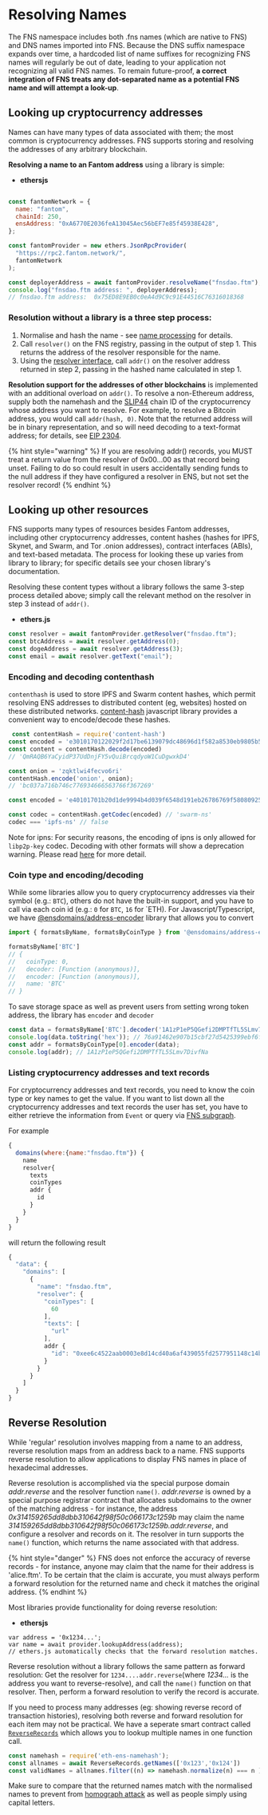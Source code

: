 # Resolving Names

The FNS namespace includes both .fns names (which are native to FNS) and DNS names imported into FNS. Because the DNS suffix namespace expands over time, a hardcoded list of name suffixes for recognizing FNS names will regularly be out of date, leading to your application not recognizing all valid FNS names. To remain future-proof, **a correct integration of FNS treats any dot-separated name as a potential FNS name and will attempt a look-up**.

## Looking up cryptocurrency addresses

Names can have many types of data associated with them; the most common is cryptocurrency addresses. FNS supports storing and resolving the addresses of any arbitrary blockchain.

**Resolving a name to an Fantom address** using a library is simple:


- **ethersjs**
```javascript

const fantomNetwork = {
  name: "fantom",
  chainId: 250,
  ensAddress: "0xA6770E2036feA13045Aec56bEF7e85f45938E428",
};

const fantomProvider = new ethers.JsonRpcProvider(
  "https://rpc2.fantom.network/",
  fantomNetwork
);

const deployerAddress = await fantomProvider.resolveName("fnsdao.ftm");
console.log("fnsdao.ftm address: ", deployerAddress);
// fnsdao.ftm address:  0x75ED8E9EB0c0eA4d9C9c91E44516C76316018368

```

### Resolution without a library is a three step process:

1. Normalise and hash the name - see [name processing](https://docs.ens.domains/contract-api-reference/name-processing) for details.
2. Call `resolver()` on the FNS registry, passing in the output of step 1. This returns the address of the resolver responsible for the name.
3. Using the [resolver interface](https://github.com/Fantom-Domains/FNS_Contract/blob/master/contracts/resolvers/Resolver.sol), call `addr()` on the resolver address returned in step 2, passing in the hashed name calculated in step 1.

**Resolution support for the addresses of other blockchains** is implemented with an additional overload on `addr()`. To resolve a non-Ethereum address, supply both the namehash and the [SLIP44](https://github.com/satoshilabs/slips/blob/master/slip-0044.md) chain ID of the cryptocurrency whose address you want to resolve. For example, to resolve a Bitcoin address, you would call `addr(hash, 0)`. Note that the returned address will be in binary representation, and so will need decoding to a text-format address; for details, see [EIP 2304](https://eips.ethereum.org/EIPS/eip-2304).

{% hint style="warning" %}
If you are resolving addr() records, you MUST treat a return value from the resolver of 0x00…00 as that record being unset. Failing to do so could result in users accidentally sending funds to the null address if they have configured a resolver in ENS, but not set the resolver record!
{% endhint %}

## Looking up other resources

FNS supports many types of resources besides Fantom addresses, including other cryptocurrency addresses, content hashes (hashes for IPFS, Skynet, and Swarm, and Tor .onion addresses), contract interfaces (ABIs), and text-based metadata. The process for looking these up varies from library to library; for specific details see your chosen library's documentation.

Resolving these content types without a library follows the same 3-step process detailed above; simply call the relevant method on the resolver in step 3 instead of `addr()`.

- **ethers.js**
```javascript
const resolver = await fantomProvider.getResolver("fnsdao.ftm");
const btcAddress = await resolver.getAddress(0);
const dogeAddress = await resolver.getAddress(3);
const email = await resolver.getText("email");
```

### Encoding and decoding contenthash

`contenthash` is used to store IPFS and Swarm content hashes, which permit resolving ENS addresses to distributed content (eg, websites) hosted on these distributed networks. [content-hash](https://github.com/ensdomains/content-hash) javascript library provides a convenient way to encode/decode these hashes.

```javascript
 const contentHash = require('content-hash')
const encoded = 'e3010170122029f2d17be6139079dc48696d1f582a8530eb9805b561eda517e22a892c7e3f1f'
const content = contentHash.decode(encoded)
// 'QmRAQB6YaCyidP37UdDnjFY5vQuiBrcqdyoW1CuDgwxkD4'

const onion = 'zqktlwi4fecvo6ri'
contentHash.encode('onion', onion);
// 'bc037a716b746c776934666563766f367269'

const encoded = 'e40101701b20d1de9994b4d039f6548d191eb26786769f580809256b4685ef316805265ea162'

const codec = contentHash.getCodec(encoded) // 'swarm-ns'
codec === 'ipfs-ns' // false
```

Note for ipns: For security reasons, the encoding of ipns is only allowed for `libp2p-key` codec. Decoding with other formats will show a deprecation warning. Please read [here](https://github.com/ensdomains/content-hash/pull/5) for more detail.

### Coin type and encoding/decoding

While some libraries allow you to query cryptocurrency addresses via their symbol (e.g.: `BTC`), others do not have the built-in support, and you have to call via each coin id (e.g.: `0` for `BTC`, `16` for \`ETH). For Javascript/Typescript, we have [@ensdomains/address-encoder](https://github.com/ensdomains/address-encoder) library that allows you to convert

```javascript
import { formatsByName, formatsByCoinType } from '@ensdomains/address-encoder';

formatsByName['BTC']
// {
//   coinType: 0,
//   decoder: [Function (anonymous)],
//   encoder: [Function (anonymous)],
//   name: 'BTC'
// }
```

To save storage space as well as prevent users from setting wrong token address, the library has `encoder` and `decoder`

```javascript
const data = formatsByName['BTC'].decoder('1A1zP1eP5QGefi2DMPTfTL5SLmv7DivfNa');
console.log(data.toString('hex')); // 76a91462e907b15cbf27d5425399ebf6f0fb50ebb88f1888ac
const addr = formatsByCoinType[0].encoder(data);
console.log(addr); // 1A1zP1eP5QGefi2DMPTfTL5SLmv7DivfNa
```

### Listing cryptocurrency addresses and text records

For cryptocurrency addresses and text records, you need to know the coin type or key names to get the value. If you want to list down all the cryptocurrency addresses and text records the user has set, you have to either retrieve the information from `Event` or query via [FNS subgraph](https://api.thegraph.com/subgraphs/name/fantomnameservice/fantomdomains).

For example

```javascript
{
  domains(where:{name:"fnsdao.ftm"}) {
    name
    resolver{
      texts
      coinTypes
	  addr {
	    id
  	  }
    }
  }
}
```

will return the following result

```javascript
{
  "data": {
    "domains": [
      {
        "name": "fnsdao.ftm",
        "resolver": {
          "coinTypes": [
            60
          ],
          "texts": [
            "url"
          ],
		  addr {
			"id": "0xee6c4522aab0003e8d14cd40a6af439055fd2577951148c14b6cea9a53475835",
		  }
        }
      }
    ]
  }
}
```

## Reverse Resolution

While 'regular' resolution involves mapping from a name to an address, reverse resolution maps from an address back to a name. FNS supports reverse resolution to allow applications to display FNS names in place of hexadecimal addresses.

Reverse resolution is accomplished via the special purpose domain _addr.reverse_ and the resolver function `name()`. _addr.reverse_ is owned by a special purpose registrar contract that allocates subdomains to the owner of the matching address - for instance, the address _0x314159265dd8dbb310642f98f50c066173c1259b_ may claim the name _314159265dd8dbb310642f98f50c066173c1259b.addr.reverse_, and configure a resolver and records on it. The resolver in turn supports the `name()` function, which returns the name associated with that address.

{% hint style="danger" %}
FNS does not enforce the accuracy of reverse records - for instance, anyone may claim that the name for their address is 'alice.ftm'. To be certain that the claim is accurate, you must always perform a forward resolution for the returned name and check it matches the original address.
{% endhint %}

Most libraries provide functionality for doing reverse resolution:

- **ethersjs**
```
var address = '0x1234...';
var name = await provider.lookupAddress(address);
// ethers.js automatically checks that the forward resolution matches.
```

Reverse resolution without a library follows the same pattern as forward resolution: Get the resolver for `1234....addr.reverse`(where _1234..._ is the address you want to reverse-resolve), and call the `name()` function on that resolver. Then, perform a forward resolution to verify the record is accurate.

If you need to process many addresses (eg: showing reverse record of transaction histories), resolving both reverse and forward resolution for each item may not be practical. We have a seperate smart contract called [`ReverseRecords`](https://github.com/Fantom-Domains/reverse-records) which allows you to lookup multiple names in one function call.

```javascript
const namehash = require('eth-ens-namehash');
const allnames = await ReverseRecords.getNames(['0x123','0x124'])
const validNames = allnames.filter((n) => namehash.normalize(n) === n )
```

Make sure to compare that the returned names match with the normalised names to prevent from [homograph attack](https://en.wikipedia.org/wiki/IDN\_homograph\_attack) as well as people simply using capital letters.

